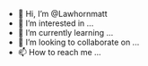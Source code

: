 - 👋 Hi, I’m @Lawhornmatt
- 👀 I’m interested in ...
- 🌱 I’m currently learning ...
- 💞️ I’m looking to collaborate on ...
- 📫 How to reach me ...

<!---
Lawhornmatt/Lawhornmatt is a ✨ special ✨ repository because its `README.md` (this file) appears on your GitHub profile.
You can click the Preview link to take a look at your changes.
--->
